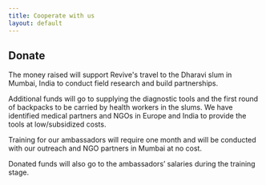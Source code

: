 ```yaml
---
title: Cooperate with us
layout: default
---
```


<h2>Donate</h2>

The money raised will support Revive's travel to the Dharavi slum in Mumbai, India to conduct field research and build partnerships. 


Additional funds will go to supplying the diagnostic tools and the first round of backpacks to be carried by health workers in the slums.
We have identified medical partners and NGOs in Europe and India to provide the tools at low/subsidized costs.


Training for our ambassadors will require one month and will be conducted with our outreach and NGO partners in Mumbai at no cost.


Donated funds will also go to the ambassadors’ salaries during the training stage.
